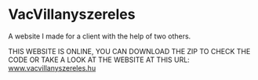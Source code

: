 # VacVillanyszereles
A website I made for a client with the help of two others.

THIS WEBSITE IS ONLINE, YOU CAN DOWNLOAD THE ZIP TO CHECK THE CODE OR TAKE A LOOK AT THE WEBSITE 
AT THIS URL: www.vacvillanyszereles.hu
